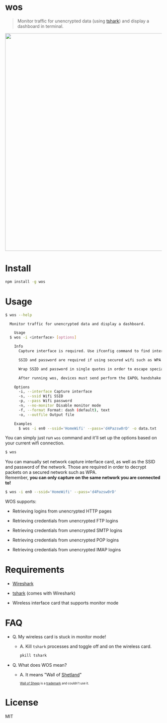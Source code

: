# wos

> Monitor traffic for unencrypted data (using [tshark](https://www.wireshark.org/docs/man-pages/tshark.html)) and display a dashboard in terminal.

<img src="./screenshot.png" width="700" />

# Install

```bash
npm install -g wos
```

# Usage

```bash
$ wos --help

  Monitor traffic for unencrypted data and display a dashboard.

    Usage
  $ wos -i <interface> [options]

    Info
      Capture interface is required. Use ifconfig command to find interfaces.

      SSID and password are required if using secured wifi such as WPA or WEP in order to decrypt packets.

      Wrap SSID and password in single quotes in order to escape special characters.

      After running wos, devices must send perform the EAPOL handshake in order for wos to decrypt their traffic. The handshake is initiated when the device connects or reconnects to the network.

    Options
      -i, --interface Capture interface
      -s, --ssid Wifi SSID
      -p, --pass Wifi password
      -n, --no-monitor Disable monitor mode
      -f, --format Format: dash (default), text
      -o, --outfile Output file

    Examples
      $ wos -i en0 --ssid='HomeWifi' --pass='d4Pazsw0rD' -o data.txt
```

You can simply just run `wos` command and it'll set up the options based on your current wifi connection.

```bash
$ wos
```

You can manually set network capture interface card, as well as the SSID and password of the network. Those are required in order to decrypt packets on a secured network such as WPA. <br/>Remember, **you can only capture on the same network you are connected to!**

```bash
$ wos -i en0 --ssid='HomeWifi' --pass='d4Pazsw0rD'
```

WOS supports:

- Retrieving logins from unencrypted HTTP pages

- Retrieving credentials from unencrypted FTP logins

- Retrieving credentials from unencrypted SMTP logins

- Retrieving credentials from unencrypted POP logins

- Retrieving credentials from unencrypted IMAP logins

# Requirements

- [Wireshark](https://www.wireshark.org/download.html)

- [tshark](https://www.wireshark.org/docs/man-pages/tshark.html) (comes with Wireshark)

- Wireless interface card that supports monitor mode

# FAQ

- Q. My wireless card is stuck in monitor mode!

  - A. Kill `tshark` processes and toggle off and on the wireless card.

    ```bash
    pkill tshark
    ```

- Q. What does WOS mean?

  - A. It means "Wall of [Shetland](https://en.wikipedia.org/wiki/Shetland_sheep)"

    <sub><sup>[Wall of Sheep](https://www.wallofsheep.com/pages/wall-of-sheep) is a [trademark](http://tmsearch.uspto.gov/bin/showfield?f=doc&state=4810:8qpp6l.2.2) and couldn't use it.</sup></sub>

# License

MIT
